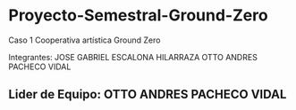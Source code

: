 # Proyecto-Semestral-Ground-Zero
Caso 1 Cooperativa artística Ground Zero

Integrantes: JOSE GABRIEL ESCALONA HILARRAZA
             OTTO ANDRES PACHECO VIDAL
             
## Lider de Equipo: OTTO ANDRES PACHECO VIDAL
